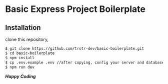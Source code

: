 # Basic Express Project Boilerplate
## Installation

clone this repository, 
```bash
$ git clone https://github.com/trotr-dev/basic-boilerplate.git
$ cd basic-boilerplate
$ npm install
$ cp .env.example .env //after copying, config your server and database in .env file
$ npm run dev
```

***Happy Coding***
